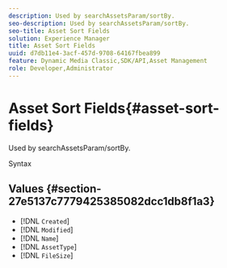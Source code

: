 ```yaml
---
description: Used by searchAssetsParam/sortBy.
seo-description: Used by searchAssetsParam/sortBy.
seo-title: Asset Sort Fields
solution: Experience Manager
title: Asset Sort Fields
uuid: d7db11e4-3acf-457d-9708-64167fbea899
feature: Dynamic Media Classic,SDK/API,Asset Management
role: Developer,Administrator
---
```


# Asset Sort Fields{#asset-sort-fields}

Used by searchAssetsParam/sortBy.

 Syntax 

## Values {#section-27e5137c7779425385082dcc1db8f1a3}

* [!DNL `Created`] 
* [!DNL `Modified`]
* [!DNL `Name`] 
* [!DNL `AssetType`] 
* [!DNL `FileSize`]

